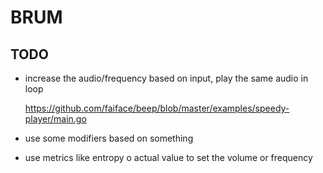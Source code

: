 # BRUM

## TODO

- increase the audio/frequency based on input, play the same audio in loop

    https://github.com/faiface/beep/blob/master/examples/speedy-player/main.go

- use some modifiers based on something

- use metrics like entropy o actual value to set the volume or frequency
